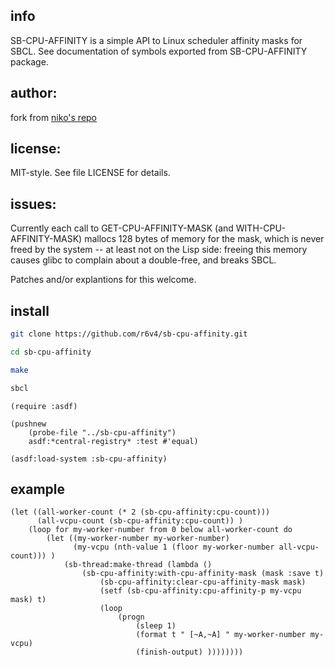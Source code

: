 ## info
SB-CPU-AFFINITY is a simple API to Linux scheduler affinity masks for
SBCL. See documentation of symbols exported from SB-CPU-AFFINITY
package.

## author:

  fork from [niko's repo](https://github.com/nikodemus/sb-cpu-affinity)

## license:

  MIT-style. See file LICENSE for details.

## issues:

  Currently each call to GET-CPU-AFFINITY-MASK (and
  WITH-CPU-AFFINITY-MASK) mallocs 128 bytes of memory for the
  mask, which is never freed by the system -- at least not
  on the Lisp side: freeing this memory causes glibc to complain
  about a double-free, and breaks SBCL.

  Patches and/or explantions for this welcome.

## install
```bash
git clone https://github.com/r6v4/sb-cpu-affinity.git

cd sb-cpu-affinity

make

sbcl
```
```common-lisp
(require :asdf)

(pushnew
    (probe-file "../sb-cpu-affinity")
    asdf:*central-registry* :test #'equal)

(asdf:load-system :sb-cpu-affinity)
```

## example
```common-lisp
(let ((all-worker-count (* 2 (sb-cpu-affinity:cpu-count)))
      (all-vcpu-count (sb-cpu-affinity:cpu-count)) )
    (loop for my-worker-number from 0 below all-worker-count do
        (let ((my-worker-number my-worker-number)
              (my-vcpu (nth-value 1 (floor my-worker-number all-vcpu-count))) )
            (sb-thread:make-thread (lambda ()
                (sb-cpu-affinity:with-cpu-affinity-mask (mask :save t)
                    (sb-cpu-affinity:clear-cpu-affinity-mask mask)
                    (setf (sb-cpu-affinity:cpu-affinity-p my-vcpu mask) t)
                    (loop
                        (progn
                            (sleep 1)
                            (format t " [~A,~A] " my-worker-number my-vcpu)
                            (finish-output) ))))))))

```
